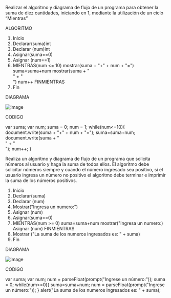 Realizar el algoritmo y diagrama de flujo de un programa para obtener la suma de diez cantidades, iniciando en 1, mediante la utilización de un ciclo “Mientras”

ALGORITMO

1. Inicio
2. Declarar(suma)int
3. Declarar (num)int
4. Asignar(suma==0)
5. Asignar (num==1)
6. MIENTRAS(num <= 10) mostrar(suma + "+" + num + "=") suma=suma+num mostrar(suma + "<br>" + "<br>") num++ FINMIENTRAS
7. Fin

DIAGRAMA

![image](https://user-images.githubusercontent.com/101414787/159748892-d82e4c24-c9ff-49e4-b6c7-a8bdc181ade6.png)

CODIGO

var suma;
var num;
suma = 0;
num = 1;
while(num<=10){
    document.write(suma + "+" + num + "=");
    suma=suma+num;
    document.write(suma + "<br>" + "<br>");
    num++;
}


Realiza un algoritmo y diagrama de flujo de un programa que solicita números al usuario y haga la suma de todos ellos. El algoritmo debe solicitar números siempre y cuando el número ingresado sea positivo, si el usuario ingresa un número no positivo el algoritmo debe terminar e imprimir la suma de los números positivos.

1. Inicio
2. Declarar(suma)
3. Declarar (num)
4. Mostrar("Ingresa un numero:")
5. Asignar (num)
6. Asignar(suma==0)
7. MIENTRAS(num >= 0) suma=suma+num mostrar("Ingresa un numero:) Asignar (num) FINMIENTRAS
8. Mostrar ("La suma de los numeros ingresados es: " + suma)
9. Fin

DIAGRAMA

![image](https://user-images.githubusercontent.com/101414787/159751286-764f9d59-dac4-4390-8d1d-84fa38dfcede.png)


CODIGO

var suma;
var num;
num = parseFloat(prompt("Ingrese un número:"));
suma = 0;
while(num>=0){
    suma=suma+num;
    num = parseFloat(prompt("Ingrese un número:"));
}
alert("La suma de los numeros ingresados es: " + suma);
